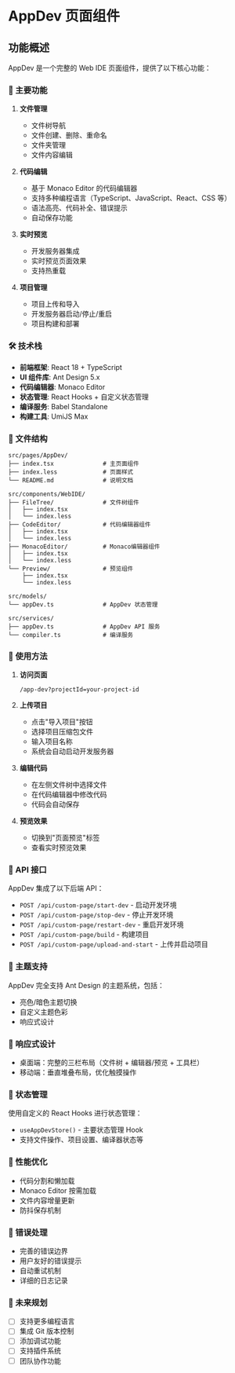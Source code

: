 # AppDev 页面组件

## 功能概述

AppDev 是一个完整的 Web IDE 页面组件，提供了以下核心功能：

### 🚀 主要功能

1. **文件管理**

   - 文件树导航
   - 文件创建、删除、重命名
   - 文件夹管理
   - 文件内容编辑

2. **代码编辑**

   - 基于 Monaco Editor 的代码编辑器
   - 支持多种编程语言（TypeScript、JavaScript、React、CSS 等）
   - 语法高亮、代码补全、错误提示
   - 自动保存功能

3. **实时预览**

   - 开发服务器集成
   - 实时预览页面效果
   - 支持热重载

4. **项目管理**
   - 项目上传和导入
   - 开发服务器启动/停止/重启
   - 项目构建和部署

### 🛠️ 技术栈

- **前端框架**: React 18 + TypeScript
- **UI 组件库**: Ant Design 5.x
- **代码编辑器**: Monaco Editor
- **状态管理**: React Hooks + 自定义状态管理
- **编译服务**: Babel Standalone
- **构建工具**: UmiJS Max

### 📁 文件结构

```
src/pages/AppDev/
├── index.tsx              # 主页面组件
├── index.less             # 页面样式
└── README.md              # 说明文档

src/components/WebIDE/
├── FileTree/              # 文件树组件
│   ├── index.tsx
│   └── index.less
├── CodeEditor/            # 代码编辑器组件
│   ├── index.tsx
│   └── index.less
├── MonacoEditor/          # Monaco编辑器组件
│   ├── index.tsx
│   └── index.less
└── Preview/               # 预览组件
    ├── index.tsx
    └── index.less

src/models/
└── appDev.ts              # AppDev 状态管理

src/services/
├── appDev.ts              # AppDev API 服务
└── compiler.ts            # 编译服务
```

### 🚀 使用方法

1. **访问页面**

   ```
   /app-dev?projectId=your-project-id
   ```

2. **上传项目**

   - 点击"导入项目"按钮
   - 选择项目压缩包文件
   - 输入项目名称
   - 系统会自动启动开发服务器

3. **编辑代码**

   - 在左侧文件树中选择文件
   - 在代码编辑器中修改代码
   - 代码会自动保存

4. **预览效果**
   - 切换到"页面预览"标签
   - 查看实时预览效果

### 🔧 API 接口

AppDev 集成了以下后端 API：

- `POST /api/custom-page/start-dev` - 启动开发环境
- `POST /api/custom-page/stop-dev` - 停止开发环境
- `POST /api/custom-page/restart-dev` - 重启开发环境
- `POST /api/custom-page/build` - 构建项目
- `POST /api/custom-page/upload-and-start` - 上传并启动项目

### 🎨 主题支持

AppDev 完全支持 Ant Design 的主题系统，包括：

- 亮色/暗色主题切换
- 自定义主题色彩
- 响应式设计

### 📱 响应式设计

- 桌面端：完整的三栏布局（文件树 + 编辑器/预览 + 工具栏）
- 移动端：垂直堆叠布局，优化触摸操作

### 🔄 状态管理

使用自定义的 React Hooks 进行状态管理：

- `useAppDevStore()` - 主要状态管理 Hook
- 支持文件操作、项目设置、编译器状态等

### 🚀 性能优化

- 代码分割和懒加载
- Monaco Editor 按需加载
- 文件内容增量更新
- 防抖保存机制

### 🐛 错误处理

- 完善的错误边界
- 用户友好的错误提示
- 自动重试机制
- 详细的日志记录

### 🔮 未来规划

- [ ] 支持更多编程语言
- [ ] 集成 Git 版本控制
- [ ] 添加调试功能
- [ ] 支持插件系统
- [ ] 团队协作功能
